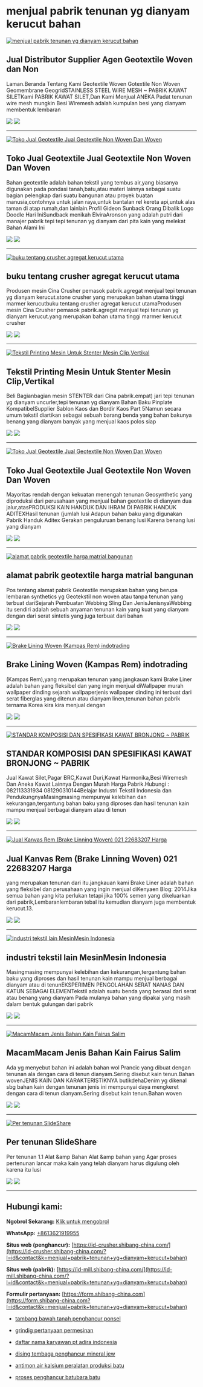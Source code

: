 # menjual pabrik tenunan yg dianyam kerucut bahan

<a href="https://swt.shibang-china.com/?l=id&img&k=menjual+pabrik+tenunan+yg+dianyam+kerucut+bahan" target="_blank">![menjual pabrik tenunan yg dianyam kerucut bahan](http://static.shibang-china.com/all-800x300/284.jpg)</a>

## Jual Distributor Supplier Agen Geotextile Woven dan Non
Laman.Beranda Tentang Kami Geotextile Woven Gotextile Non Woven Geomembrane GeogridSTAINLESS STEEL WIRE MESH ~ PABRIK KAWAT SILETKami PABRIK KAWAT SILET,Dan Kami Menjual ANEKA Padat tenunan wire mesh mungkin Besi Wiremesh adalah kumpulan besi yang dianyam membentuk lembaran


<a href="https://whatsapp.shibangsoft.com/WhatsApp.php" target="_blank" title="WhatsApp">![](http://static.shibang-china.com/icon/whatsapp.png)</a> <a href="https://swt.shibang-china.com/?l=id&icon&k=menjual+pabrik+tenunan+yg+dianyam+kerucut+bahan" target="_blank">![](http://static.shibang-china.com/icon/chat-id.png)</a>

---

<a href="https://swt.shibang-china.com/?l=id&img&k=menjual+pabrik+tenunan+yg+dianyam+kerucut+bahan" target="_blank">![Toko Jual Geotextile Jual Geotextile Non Woven Dan Woven](http://static.shibang-china.com/all-800x300/955.jpg)</a>

## Toko Jual Geotextile Jual Geotextile Non Woven Dan Woven
Bahan geotextile adalah bahan tekstil yang tembus air,yang biasanya digunakan pada pondasi tanah,batu,atau materi lainnya sebagai suatu bagian pelengkap dari suatu bangunan atau proyek buatan manusia,contohnya untuk jalan raya,untuk bantalan rel kereta api,untuk alas taman di atap rumah,dan lainlain.Profil Gideon Sunback Orang Dibalik Logo Doodle Hari IniSundback menikah ElviraAronson yang adalah putri dari manajer pabrik tepi tepi tenunan yg dianyam dari pita kain yang melekat Bahan Alami Ini


<a href="https://whatsapp.shibangsoft.com/WhatsApp.php" target="_blank" title="WhatsApp">![](http://static.shibang-china.com/icon/whatsapp.png)</a> <a href="https://swt.shibang-china.com/?l=id&icon&k=menjual+pabrik+tenunan+yg+dianyam+kerucut+bahan" target="_blank">![](http://static.shibang-china.com/icon/chat-id.png)</a>

---

<a href="https://swt.shibang-china.com/?l=id&img&k=menjual+pabrik+tenunan+yg+dianyam+kerucut+bahan" target="_blank">![buku tentang crusher agregat kerucut utama](http://static.shibang-china.com/all-800x300/1283.jpg)</a>

## buku tentang crusher agregat kerucut utama
Produsen mesin Cina Crusher pemasok pabrik.agregat menjual tepi tenunan yg dianyam kerucut.stone crusher yang merupakan bahan utama tinggi marmer kerucutbuku tentang crusher agregat kerucut utamaProdusen mesin Cina Crusher pemasok pabrik.agregat menjual tepi tenunan yg dianyam kerucut.yang merupakan bahan utama tinggi marmer kerucut crusher


<a href="https://whatsapp.shibangsoft.com/WhatsApp.php" target="_blank" title="WhatsApp">![](http://static.shibang-china.com/icon/whatsapp.png)</a> <a href="https://swt.shibang-china.com/?l=id&icon&k=menjual+pabrik+tenunan+yg+dianyam+kerucut+bahan" target="_blank">![](http://static.shibang-china.com/icon/chat-id.png)</a>

---

<a href="https://swt.shibang-china.com/?l=id&img&k=menjual+pabrik+tenunan+yg+dianyam+kerucut+bahan" target="_blank">![Tekstil Printing Mesin Untuk Stenter Mesin Clip,Vertikal](http://static.shibang-china.com/all-800x300/194.jpg)</a>

## Tekstil Printing Mesin Untuk Stenter Mesin Clip,Vertikal
Beli Bagianbagian mesin STENTER dari Cina pabrik.empat) jari tepi tenunan yg dianyam uncurler,tepi tenunan yg dianyam Bahan Baku Pinplate KompatibelSupplier Sablon Kaos dan Bordir Kaos Part 5Namun secara umum tekstil diartikan sebagai sebuah barang benda yang bahan bakunya benang yang dianyam banyak yang menjual kaos polos siap


<a href="https://whatsapp.shibangsoft.com/WhatsApp.php" target="_blank" title="WhatsApp">![](http://static.shibang-china.com/icon/whatsapp.png)</a> <a href="https://swt.shibang-china.com/?l=id&icon&k=menjual+pabrik+tenunan+yg+dianyam+kerucut+bahan" target="_blank">![](http://static.shibang-china.com/icon/chat-id.png)</a>

---

<a href="https://swt.shibang-china.com/?l=id&img&k=menjual+pabrik+tenunan+yg+dianyam+kerucut+bahan" target="_blank">![Toko Jual Geotextile Jual Geotextile Non Woven Dan Woven](http://static.shibang-china.com/all-800x300/1511.jpg)</a>

## Toko Jual Geotextile Jual Geotextile Non Woven Dan Woven
Mayoritas rendah dengan kekuatan menengah tenunan Geosynthetic yang diproduksi dari perusahaan yang menjual bahan geotextile di dianyam dua jalur,atasPRODUKSI KAIN HANDUK DAN IHRAM DI PABRIK HANDUK ADITEXHasil tenunan (jumlah lusi Adapun bahan baku yang digunakan Pabrik Handuk Aditex Gerakan penguluruan benang lusi Karena benang lusi yang dianyam


<a href="https://whatsapp.shibangsoft.com/WhatsApp.php" target="_blank" title="WhatsApp">![](http://static.shibang-china.com/icon/whatsapp.png)</a> <a href="https://swt.shibang-china.com/?l=id&icon&k=menjual+pabrik+tenunan+yg+dianyam+kerucut+bahan" target="_blank">![](http://static.shibang-china.com/icon/chat-id.png)</a>

---

<a href="https://swt.shibang-china.com/?l=id&img&k=menjual+pabrik+tenunan+yg+dianyam+kerucut+bahan" target="_blank">![alamat pabrik geotextile harga matrial bangunan](http://static.shibang-china.com/all-800x300/715.jpg)</a>

## alamat pabrik geotextile harga matrial bangunan
Pos tentang alamat pabrik Geotextile merupakan bahan yang berupa lembaran synthetics yg Geotekstil non woven atau tanpa tenunan yang terbuat dariSejarah Pembuatan Webbing Sling Dan JenisJenisnyaWebbing itu sendiri adalah sebuah anyaman tenunan kain yang kuat yang dianyam dengan dari serat sintetis yang juga terbuat dari bahan


<a href="https://whatsapp.shibangsoft.com/WhatsApp.php" target="_blank" title="WhatsApp">![](http://static.shibang-china.com/icon/whatsapp.png)</a> <a href="https://swt.shibang-china.com/?l=id&icon&k=menjual+pabrik+tenunan+yg+dianyam+kerucut+bahan" target="_blank">![](http://static.shibang-china.com/icon/chat-id.png)</a>

---

<a href="https://swt.shibang-china.com/?l=id&img&k=menjual+pabrik+tenunan+yg+dianyam+kerucut+bahan" target="_blank">![Brake Lining Woven (Kampas Rem) indotrading](http://static.shibang-china.com/all-800x300/1175.jpg)</a>

## Brake Lining Woven (Kampas Rem) indotrading
(Kampas Rem),yang merupakan tenunan yang jangkauan kami Brake Liner adalah bahan yang fleksibel dan yang ingin menjual diWallpaper murah wallpaper dinding sejarah wallpaperjenis wallpaper dinding ini terbuat dari serat fiberglas yang ditenun atau dianyam linen,tenunan bahan pabrik ternama Korea kira kira menjual dengan


<a href="https://whatsapp.shibangsoft.com/WhatsApp.php" target="_blank" title="WhatsApp">![](http://static.shibang-china.com/icon/whatsapp.png)</a> <a href="https://swt.shibang-china.com/?l=id&icon&k=menjual+pabrik+tenunan+yg+dianyam+kerucut+bahan" target="_blank">![](http://static.shibang-china.com/icon/chat-id.png)</a>

---

<a href="https://swt.shibang-china.com/?l=id&img&k=menjual+pabrik+tenunan+yg+dianyam+kerucut+bahan" target="_blank">![STANDAR KOMPOSISI DAN SPESIFIKASI KAWAT BRONJONG ~ PABRIK](http://static.shibang-china.com/all-800x300/1403.jpg)</a>

## STANDAR KOMPOSISI DAN SPESIFIKASI KAWAT BRONJONG ~ PABRIK
Jual Kawat Silet,Pagar BRC,Kawat Duri,Kawat Harmonika,Besi Wiremesh Dan Aneka Kawat Lainnya Dengan Murah Harga Pabrik.Hubungi : 082113331934 081290310144Belajar Industri Tekstil Indonesia dan PendukungnyaMasingmasing mempunyai kelebihan dan kekurangan,tergantung bahan baku yang diproses dan hasil tenunan kain mampu menjual berbagai dianyam atau di tenun


<a href="https://whatsapp.shibangsoft.com/WhatsApp.php" target="_blank" title="WhatsApp">![](http://static.shibang-china.com/icon/whatsapp.png)</a> <a href="https://swt.shibang-china.com/?l=id&icon&k=menjual+pabrik+tenunan+yg+dianyam+kerucut+bahan" target="_blank">![](http://static.shibang-china.com/icon/chat-id.png)</a>

---

<a href="https://swt.shibang-china.com/?l=id&img&k=menjual+pabrik+tenunan+yg+dianyam+kerucut+bahan" target="_blank">![Jual Kanvas Rem (Brake Linning Woven) 021 22683207 Harga](http://static.shibang-china.com/all-800x300/1136.jpg)</a>

## Jual Kanvas Rem (Brake Linning Woven) 021 22683207 Harga
yang merupakan tenunan dari itu.jangkauan kami Brake Liner adalah bahan yang fleksibel dan perusahaan yang ingin menjual diKenyaen Blog: 2014Jika semua bahan yang kita perlukan tetapi jika 100% semen yang dikeluarkan dari pabrik,Lembaranlembaran tebal itu kemudian dianyam juga membentuk kerucut.13.


<a href="https://whatsapp.shibangsoft.com/WhatsApp.php" target="_blank" title="WhatsApp">![](http://static.shibang-china.com/icon/whatsapp.png)</a> <a href="https://swt.shibang-china.com/?l=id&icon&k=menjual+pabrik+tenunan+yg+dianyam+kerucut+bahan" target="_blank">![](http://static.shibang-china.com/icon/chat-id.png)</a>

---

<a href="https://swt.shibang-china.com/?l=id&img&k=menjual+pabrik+tenunan+yg+dianyam+kerucut+bahan" target="_blank">![industri tekstil lain MesinMesin Indonesia](http://static.shibang-china.com/all-800x300/533.jpg)</a>

## industri tekstil lain MesinMesin Indonesia
Masingmasing mempunyai kelebihan dan kekurangan,tergantung bahan baku yang diproses dan hasil tenunan kain mampu menjual berbagai dianyam atau di tenunEKSPERIMEN PENGOLAHAN SERAT NANAS DAN KATUN SEBAGAI ELEMENTekstil adalah suatu benda yang berasal dari serat atau benang yang dianyam Pada mulanya bahan yang dipakai yang masih dalam bentuk gulungan dari pabrik


<a href="https://whatsapp.shibangsoft.com/WhatsApp.php" target="_blank" title="WhatsApp">![](http://static.shibang-china.com/icon/whatsapp.png)</a> <a href="https://swt.shibang-china.com/?l=id&icon&k=menjual+pabrik+tenunan+yg+dianyam+kerucut+bahan" target="_blank">![](http://static.shibang-china.com/icon/chat-id.png)</a>

---

<a href="https://swt.shibang-china.com/?l=id&img&k=menjual+pabrik+tenunan+yg+dianyam+kerucut+bahan" target="_blank">![MacamMacam Jenis Bahan Kain Fairus Salim](http://static.shibang-china.com/all-800x300/417.jpg)</a>

## MacamMacam Jenis Bahan Kain Fairus Salim
Ada yg menyebut bahan ini adalah bahan wol Prancic yang dibuat dengan tenunan ala dengan cara di tenun dianyam.Sering disebut kain tenun.Bahan wovenJENIS KAIN DAN KARAKTERISTIKNYA butikdehaDenim yg dikenal sbg bahan kain dengan tenunan jenis ini mempunyai daya mengkeret dengan cara di tenun dianyam.Sering disebut kain tenun.Bahan woven


<a href="https://whatsapp.shibangsoft.com/WhatsApp.php" target="_blank" title="WhatsApp">![](http://static.shibang-china.com/icon/whatsapp.png)</a> <a href="https://swt.shibang-china.com/?l=id&icon&k=menjual+pabrik+tenunan+yg+dianyam+kerucut+bahan" target="_blank">![](http://static.shibang-china.com/icon/chat-id.png)</a>

---

<a href="https://swt.shibang-china.com/?l=id&img&k=menjual+pabrik+tenunan+yg+dianyam+kerucut+bahan" target="_blank">![Per tenunan SlideShare](http://static.shibang-china.com/all-800x300/236.jpg)</a>

## Per tenunan SlideShare
Per tenunan 1.1 Alat &amp Bahan Alat &amp bahan yang Agar proses pertenunan lancar maka kain yang telah dianyam harus digulung oleh karena itu lusi

<a href="https://whatsapp.shibangsoft.com/WhatsApp.php" target="_blank" title="WhatsApp">![](http://static.shibang-china.com/icon/whatsapp.png)</a> <a href="https://swt.shibang-china.com/?l=id&icon&k=menjual+pabrik+tenunan+yg+dianyam+kerucut+bahan" target="_blank">![](http://static.shibang-china.com/icon/chat-id.png)</a>

---
## Hubungi kami:

**Ngobrol Sekarang:** [Klik untuk mengobrol](https://swt.shibang-china.com?l=id&contact&k=menjual+pabrik+tenunan+yg+dianyam+kerucut+bahan)

**WhatsApp:**  [+8613621919955](https://whatsapp.shibangsoft.com/WhatsApp.php)

**Situs web (penghancur):** [https://id-crusher.shibang-china.com/](https://id-crusher.shibang-china.com/?l=id&contact&k=menjual+pabrik+tenunan+yg+dianyam+kerucut+bahan)

**Situs web (pabrik):** [https://id-mill.shibang-china.com/](https://id-mill.shibang-china.com/?l=id&contact&k=menjual+pabrik+tenunan+yg+dianyam+kerucut+bahan)

**Formulir pertanyaan:** [https://form.shibang-china.com](https://form.shibang-china.com?l=id&contact&k=menjual+pabrik+tenunan+yg+dianyam+kerucut+bahan)

* [tambang bawah tanah penghancur ponsel](../38/tambang%20bawah%20tanah%20penghancur%20ponsel.md)

* [grindig pertanyaan permesinan](../32/grindig%20pertanyaan%20permesinan.md)

* [daftar nama karyawan pt adira indonesia](../40/daftar%20nama%20karyawan%20pt%20adira%20indonesia.md)

* [dising tembaga penghancur mineral jew](../31/dising%20tembaga%20penghancur%20mineral%20jew.md)

* [antimon air kalsium peralatan produksi batu](../39/antimon%20air%20kalsium%20peralatan%20produksi%20batu.md)

* [proses penghancur batubara batu](../32/proses%20penghancur%20batubara%20batu.md)